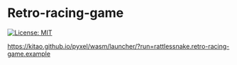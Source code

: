 # Retro-racing-game
[![License: MIT](https://img.shields.io/badge/License-MIT-yellow.svg)](https://opensource.org/licenses/MIT)


https://kitao.github.io/pyxel/wasm/launcher/?run=rattlessnake.retro-racing-game.example
